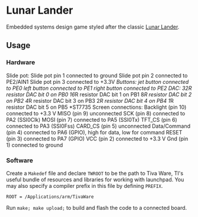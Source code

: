 # Lunar Lander
Embedded systems design game styled after the classic [Lunar Lander](https://en.wikipedia.org/wiki/Lunar_Lander_(1979_video_game)).

## Usage

### Hardware

Slide pot:
Slide pot pin 1 connected to ground
Slide pot pin 2 connected to PE2/AIN1
Slide pot pin 3 connected to +3.3V
*Buttons:
jet button connected to PE0
left button connected to PE1
right button connected to PE2
*DAC:
32*R resistor DAC bit 0 on PB0
16*R resistor DAC bit 1 on PB1
8*R resistor DAC bit 2 on PB2
4*R resistor DAC bit 3 on PB3
2*R resistor DAC bit 4 on PB4
1*R resistor DAC bit 5 on PB5
*ST7735 Screen connections:
Backlight (pin 10) connected to +3.3 V
MISO (pin 9) unconnected
SCK (pin 8) connected to PA2 (SSI0Clk)
MOSI (pin 7) connected to PA5 (SSI0Tx)
TFT_CS (pin 6) connected to PA3 (SSI0Fss)
CARD_CS (pin 5) unconnected
Data/Command (pin 4) connected to PA6 (GPIO), high for data, low for command
RESET (pin 3) connected to PA7 (GPIO)
VCC (pin 2) connected to +3.3 V
Gnd (pin 1) connected to ground

### Software

Create a `Makedef` file and declare `TWROOT` to be the path to Tiva Ware, TI's useful bundle of resources and libraries for working with launchpad. You may also specify a compiler prefix in this file by defining `PREFIX`.

```
ROOT = /Applications/arm/TivaWare
```

Run `make; make upload;` to build and flash the code to a connected board.
